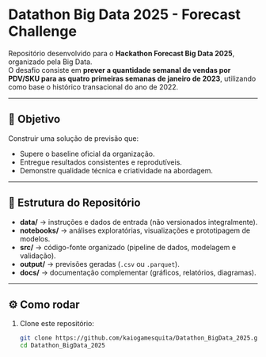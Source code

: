 # Datathon Big Data 2025 - Forecast Challenge

Repositório desenvolvido para o **Hackathon Forecast Big Data 2025**, organizado pela Big Data.  
O desafio consiste em **prever a quantidade semanal de vendas por PDV/SKU para as quatro primeiras semanas de janeiro de 2023**, utilizando como base o histórico transacional do ano de 2022.

---

## 🎯 Objetivo

Construir uma solução de previsão que:
- Supere o baseline oficial da organização.
- Entregue resultados consistentes e reprodutíveis.
- Demonstre qualidade técnica e criatividade na abordagem.

---

## 📂 Estrutura do Repositório

- **data/** → instruções e dados de entrada (não versionados integralmente).  
- **notebooks/** → análises exploratórias, visualizações e prototipagem de modelos.  
- **src/** → código-fonte organizado (pipeline de dados, modelagem e validação).  
- **output/** → previsões geradas (`.csv` ou `.parquet`).  
- **docs/** → documentação complementar (gráficos, relatórios, diagramas).  

---

## ⚙️ Como rodar

1. Clone este repositório:
   ```bash
   git clone https://github.com/kaiogamesquita/Datathon_BigData_2025.git
   cd Datathon_BigData_2025

